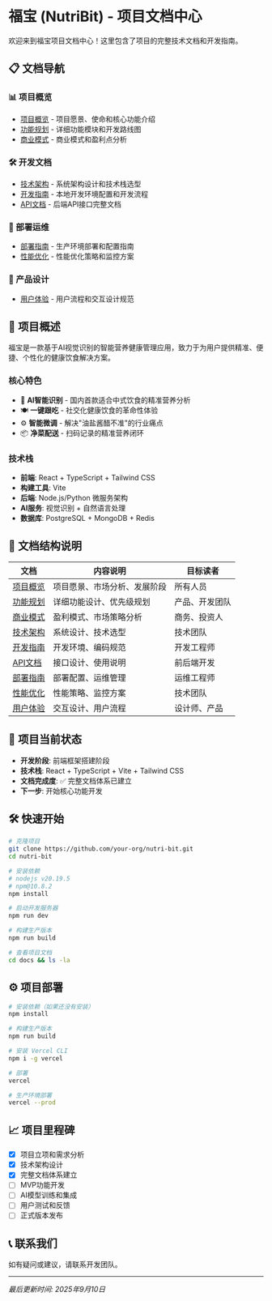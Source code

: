 # 福宝 (NutriBit) - 项目文档中心

欢迎来到福宝项目文档中心！这里包含了项目的完整技术文档和开发指南。

## 📋 文档导航

### 📊 项目概览
- [项目概览](./project-overview.md) - 项目愿景、使命和核心功能介绍
- [功能规划](./features.md) - 详细功能模块和开发路线图
- [商业模式](./business-model.md) - 商业模式和盈利点分析

### 🛠️ 开发文档
- [技术架构](./architecture.md) - 系统架构设计和技术栈选型
- [开发指南](./development-guide.md) - 本地开发环境配置和开发流程
- [API文档](./api-documentation.md) - 后端API接口完整文档

### 🚀 部署运维
- [部署指南](./deployment-guide.md) - 生产环境部署和配置指南
- [性能优化](./performance.md) - 性能优化策略和监控方案

### 🎨 产品设计
- [用户体验](./user-experience.md) - 用户流程和交互设计规范

## 🚀 项目概述

福宝是一款基于AI视觉识别的智能营养健康管理应用，致力于为用户提供精准、便捷、个性化的健康饮食解决方案。

### 核心特色
- 🧠 **AI智能识别** - 国内首款适合中式饮食的精准营养分析
- 🍽️ **一键跟吃** - 社交化健康饮食的革命性体验
- ⚙️ **智能微调** - 解决"油盐酱醋不准"的行业痛点
- 📦 **净菜配送** - 扫码记录的精准营养闭环

### 技术栈
- **前端**: React + TypeScript + Tailwind CSS
- **构建工具**: Vite
- **后端**: Node.js/Python 微服务架构
- **AI服务**: 视觉识别 + 自然语言处理
- **数据库**: PostgreSQL + MongoDB + Redis

## 📁 文档结构说明

| 文档 | 内容说明 | 目标读者 |
|------|----------|----------|
| [项目概览](./project-overview.md) | 项目愿景、市场分析、发展阶段 | 所有人员 |
| [功能规划](./features.md) | 详细功能设计、优先级规划 | 产品、开发团队 |
| [商业模式](./business-model.md) | 盈利模式、市场策略分析 | 商务、投资人 |
| [技术架构](./architecture.md) | 系统设计、技术选型 | 技术团队 |
| [开发指南](./development-guide.md) | 开发环境、编码规范 | 开发工程师 |
| [API文档](./api-documentation.md) | 接口设计、使用说明 | 前后端开发 |
| [部署指南](./deployment-guide.md) | 部署配置、运维管理 | 运维工程师 |
| [性能优化](./performance.md) | 性能策略、监控方案 | 技术团队 |
| [用户体验](./user-experience.md) | 交互设计、用户流程 | 设计师、产品 |

## 📱 项目当前状态

- **开发阶段**: 前端框架搭建阶段
- **技术栈**: React + TypeScript + Vite + Tailwind CSS
- **文档完成度**: ✅ 完整文档体系已建立
- **下一步**: 开始核心功能开发

## 🛠️ 快速开始

```bash
# 克隆项目
git clone https://github.com/your-org/nutri-bit.git
cd nutri-bit

# 安装依赖
# nodejs v20.19.5
# npm@10.8.2
npm install

# 启动开发服务器
npm run dev

# 构建生产版本
npm run build

# 查看项目文档
cd docs && ls -la
```

## ⚙️ 项目部署

```bash
# 安装依赖（如果还没有安装）
npm install

# 构建生产版本
npm run build

# 安装 Vercel CLI
npm i -g vercel

# 部署
vercel

# 生产环境部署
vercel --prod
```

## 📈 项目里程碑

- [x] 项目立项和需求分析
- [x] 技术架构设计
- [x] 完整文档体系建立
- [ ] MVP功能开发
- [ ] AI模型训练和集成
- [ ] 用户测试和反馈
- [ ] 正式版本发布

## 📞 联系我们

如有疑问或建议，请联系开发团队。

---

*最后更新时间: 2025年9月10日*
